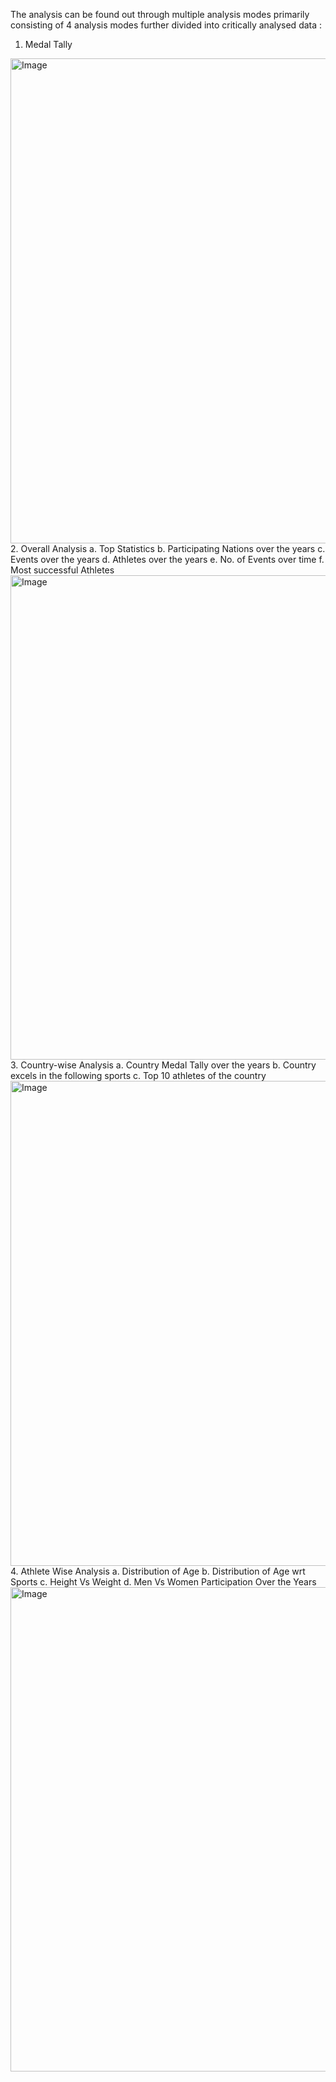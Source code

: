 The analysis can be found out through multiple analysis modes primarily consisting of 4 analysis modes further divided into critically analysed data :
1. Medal Tally
<img width="1434" height="776" alt="Image" src="https://github.com/user-attachments/assets/9f6f97b4-d418-4599-915f-f1a284b63eac" />
2. Overall Analysis
   a. Top Statistics
   b. Participating Nations over the years
   c. Events over the years
   d. Athletes over the years
   e. No. of Events over time
   f. Most successful Athletes
<img width="1433" height="775" alt="Image" src="https://github.com/user-attachments/assets/5751ec11-73e8-46c5-b9ee-2142f909c67c" />
3. Country-wise Analysis
   a. Country Medal Tally over the years
   b. Country excels in the following sports
   c. Top 10 athletes of the country
<img width="1440" height="776" alt="Image" src="https://github.com/user-attachments/assets/0f4504c4-18a1-49de-b733-d5f287ed781c" />
4. Athlete Wise Analysis
   a. Distribution of Age
   b. Distribution of Age wrt Sports
   c. Height Vs Weight
   d. Men Vs Women Participation Over the Years
<img width="1434" height="775" alt="Image" src="https://github.com/user-attachments/assets/3aa7456e-9fae-47c5-b5ba-8afa903f2c9c" />
